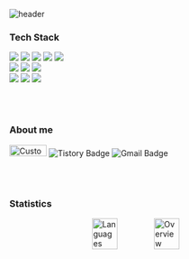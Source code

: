 ![header](https://capsule-render.vercel.app/api?type=venom&color=0:c0dccd,100:212523&height=150&section=header&text=KimGaHee&fontSize=50&fontColor=f5faf7&animation=fadeIn&stroke=FFFFFF)

### Tech Stack  

<img src="https://img.shields.io/badge/Flutter-01579b?style=flat&logo=Flutter&logoColor=54c5f8"/></a>
<img src="https://img.shields.io/badge/amazons3-569A31?style=flat&logo=amazons3&logoColor=ffffff"/></a>
<img src="https://img.shields.io/badge/awslambda-FF9900?style=flat&logo=awslambda&logoColor=ffffff"/></a>
<img src="https://img.shields.io/badge/amazonapigateway-FF4F8B?style=flat&logo=amazonapigateway&logoColor=ffffff"/></a>
<img src="https://img.shields.io/badge/Supabse-212529?style=flat&logo=Supabase&logoColor=3FCF8E"/></a>  
<img src="https://img.shields.io/badge/Docker-FFFFFF?style=flat&logo=Docker&logoColor=2496ED"/></a>
<img src="https://img.shields.io/badge/gitkraken-000000?style=flat&logo=gitkraken&logoColor=179287"/></a>
<img src="https://img.shields.io/badge/git-F05032?style=flat&logo=git&logoColor=ffffff"/></a>  
<img src="https://img.shields.io/badge/Dart-40c4ff?style=flat&logo=Dart&logoColor=01579b"/></a>
<img src="https://img.shields.io/badge/Python-376e9c?style=flat&logo=python&logoColor=ffd43b"/></a>
<img src="https://img.shields.io/badge/MicroPython-2B2728?style=flat&logo=micropython&logoColor=white"/></a>

<br><br>

### About me
<a href="https://www.linkedin.com/in/%EA%B0%80%ED%9D%AC-%EA%B9%80-iris/" target="_blank" style="text-decoration: none;">
    <img src="https://image.irismake.shop/test/Group+267.png" alt="Custom Icon" style="width: 66px; height: 20px;"/>
</a>
<a href="https://heenano.tistory.com/" target="_blank" style="text-decoration: none;">
    <img src="https://img.shields.io/badge/tistory-ff5a4a?style=flat&logo=tistory&logoColor=white" alt="Tistory Badge"/>
</a>
<a href="mailto:iris3455@gmail.com" style="text-decoration: none;">
    <img src="https://img.shields.io/badge/Gmail-ffffff?style=flat&logo=Gmail&logoColor=e43f30" alt="Gmail Badge"/>
</a>

<br><br>


### Statistics
<div style="display: flex; justify-content: center; gap: 10px;">
    <img src="https://github.com/irismake/github-stats-transparent/blob/output/generated/languages.svg" 
         alt="Languages" style="width: 45%; max-width: 100px;" />
    <img src="https://github.com/irismake/github-stats-transparent/blob/output/generated/overview.svg" 
         alt="Overview" style="width: 45%; max-width: 100px;" />
</div>

<!--
**irismake/irismake** is a ✨ _special_ ✨ repository because its `README.md` (this file) appears on your GitHub profile.

Here are some ideas to get you started:

- 🔭 I’m currently working on ...
- 🌱 I’m currently learning ...
- 👯 I’m looking to collaborate on ...
- 🤔 I’m looking for help with ...
- 💬 Ask me about ...
- 📫 How to reach me: ...
- 😄 Pronouns: ...
- ⚡ Fun fact: ...
-->
